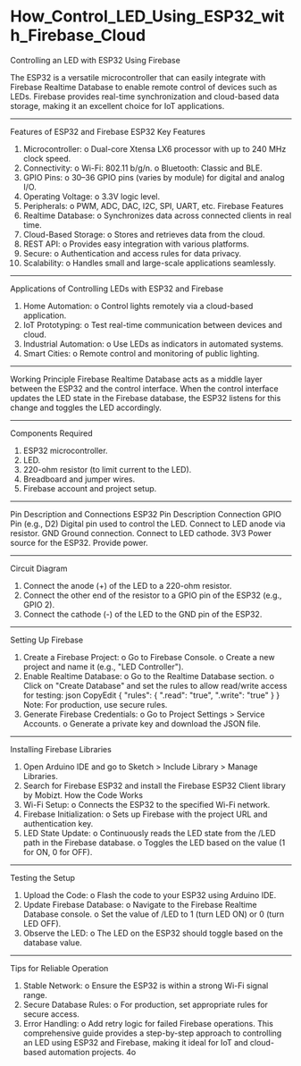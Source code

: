 # How_Control_LED_Using_ESP32_with_Firebase_Cloud



Controlling an LED with ESP32 Using Firebase


The ESP32 is a versatile microcontroller that can easily integrate with Firebase Realtime Database to enable remote control of devices such as LEDs. Firebase provides real-time synchronization and cloud-based data storage, making it an excellent choice for IoT applications.
________________________________________
Features of ESP32 and Firebase
ESP32 Key Features
1.	Microcontroller:
o	Dual-core Xtensa LX6 processor with up to 240 MHz clock speed.
2.	Connectivity:
o	Wi-Fi: 802.11 b/g/n.
o	Bluetooth: Classic and BLE.
3.	GPIO Pins:
o	30–36 GPIO pins (varies by module) for digital and analog I/O.
4.	Operating Voltage:
o	3.3V logic level.
5.	Peripherals:
o	PWM, ADC, DAC, I2C, SPI, UART, etc.
Firebase Features
1.	Realtime Database:
o	Synchronizes data across connected clients in real time.
2.	Cloud-Based Storage:
o	Stores and retrieves data from the cloud.
3.	REST API:
o	Provides easy integration with various platforms.
4.	Secure:
o	Authentication and access rules for data privacy.
5.	Scalability:
o	Handles small and large-scale applications seamlessly.
________________________________________
Applications of Controlling LEDs with ESP32 and Firebase
1.	Home Automation:
o	Control lights remotely via a cloud-based application.
2.	IoT Prototyping:
o	Test real-time communication between devices and cloud.
3.	Industrial Automation:
o	Use LEDs as indicators in automated systems.
4.	Smart Cities:
o	Remote control and monitoring of public lighting.
________________________________________
Working Principle
Firebase Realtime Database acts as a middle layer between the ESP32 and the control interface. When the control interface updates the LED state in the Firebase database, the ESP32 listens for this change and toggles the LED accordingly.
________________________________________
Components Required
1.	ESP32 microcontroller.
2.	LED.
3.	220-ohm resistor (to limit current to the LED).
4.	Breadboard and jumper wires.
5.	Firebase account and project setup.
________________________________________
Pin Description and Connections
ESP32 Pin	Description	Connection
GPIO Pin (e.g., D2)	Digital pin used to control the LED.	Connect to LED anode via resistor.
GND	Ground connection.	Connect to LED cathode.
3V3	Power source for the ESP32.	Provide power.
________________________________________
Circuit Diagram
1.	Connect the anode (+) of the LED to a 220-ohm resistor.
2.	Connect the other end of the resistor to a GPIO pin of the ESP32 (e.g., GPIO 2).
3.	Connect the cathode (-) of the LED to the GND pin of the ESP32.
________________________________________
Setting Up Firebase
1.	Create a Firebase Project:
o	Go to Firebase Console.
o	Create a new project and name it (e.g., "LED Controller").
2.	Enable Realtime Database:
o	Go to the Realtime Database section.
o	Click on "Create Database" and set the rules to allow read/write access for testing:
json
CopyEdit
{
  "rules": {
    ".read": "true",
    ".write": "true"
  }
}
Note: For production, use secure rules.
3.	Generate Firebase Credentials:
o	Go to Project Settings > Service Accounts.
o	Generate a private key and download the JSON file.
________________________________________
Installing Firebase Libraries
1.	Open Arduino IDE and go to Sketch > Include Library > Manage Libraries.
2.	Search for Firebase ESP32 and install the Firebase ESP32 Client library by Mobizt.
How the Code Works
1.	Wi-Fi Setup:
o	Connects the ESP32 to the specified Wi-Fi network.
2.	Firebase Initialization:
o	Sets up Firebase with the project URL and authentication key.
3.	LED State Update:
o	Continuously reads the LED state from the /LED path in the Firebase database.
o	Toggles the LED based on the value (1 for ON, 0 for OFF).
________________________________________
Testing the Setup
1.	Upload the Code:
o	Flash the code to your ESP32 using Arduino IDE.
2.	Update Firebase Database:
o	Navigate to the Firebase Realtime Database console.
o	Set the value of /LED to 1 (turn LED ON) or 0 (turn LED OFF).
3.	Observe the LED:
o	The LED on the ESP32 should toggle based on the database value.
________________________________________
Tips for Reliable Operation
1.	Stable Network:
o	Ensure the ESP32 is within a strong Wi-Fi signal range.
2.	Secure Database Rules:
o	For production, set appropriate rules for secure access.
3.	Error Handling:
o	Add retry logic for failed Firebase operations.
This comprehensive guide provides a step-by-step approach to controlling an LED using ESP32 and Firebase, making it ideal for IoT and cloud-based automation projects.
4o

